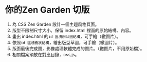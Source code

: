 # 你的Zen Garden 切版

1. 為 CSS Zen Garden 設計一個主題風格頁面。
2. 版型不限制尺寸大小，保留 index.html 裡面的原始結構、內容。
3. 畫出 index.html 的`id 區塊樹狀圖結構`，可手繪（繳圖片）。
4. 依照`id 區塊樹狀結構`，繪出版型草圖，可手繪（繳圖片）。
5. 版面最後完成圖，影像處理軟體完成的圖片。（繳圖片，不用原始檔）。
6. 相關檔案須放在對應目錄，css,js。
